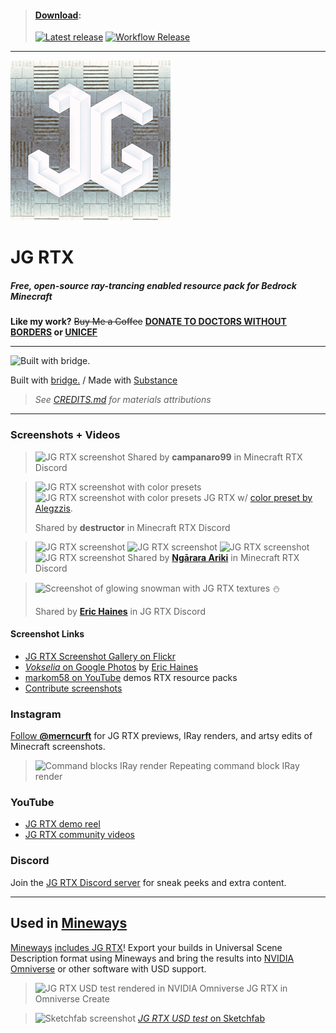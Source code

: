> #### [Download](https://github.com/jasonjgardner/jg-rtx/releases):
> 
> [![Latest release](https://github.com/jasonjgardner/jg-rtx/actions/workflows/release.yml/badge.svg)](https://github.com/jasonjgardner/jg-rtx/actions/workflows/release.yml) [![Workflow Release](https://github.com/jasonjgardner/jg-rtx/actions/workflows/main.yml/badge.svg)](https://github.com/jasonjgardner/jg-rtx/actions/workflows/main.yml)

---

![Pack Icon](RP/pack_icon.png)
# JG RTX

##### Free, open-source ray-trancing enabled resource pack for Bedrock Minecraft

__Like my work?__ ~~Buy Me a Coffee~~ __[DONATE TO DOCTORS WITHOUT BORDERS](https://www.doctorswithoutborders.org/) or [UNICEF](https://www.unicefusa.org/)__

---
![Built with bridge.](https://user-images.githubusercontent.com/1903667/148700768-ed1b0b60-a594-4add-8c8f-97aacd79762f.png)

Built with [bridge.](https://bridge-core.github.io/) / Made with [Substance](https://www.adobe.com/creativecloud/3d-augmented-reality.html)
> _See [CREDITS.md](CREDITS.md) for materials attributions_

---

### Screenshots + Videos
> ![JG RTX screenshot](https://user-images.githubusercontent.com/1903667/158374332-3fb4fe04-1350-408a-98ca-e14a22adf0fe.png)
> Shared by **campanaro99** in Minecraft RTX Discord


> ![JG RTX screenshot with color presets](https://user-images.githubusercontent.com/1903667/148662037-ae8e98f9-e865-49bc-a32d-347149ccfd49.jpg)
> ![JG RTX screenshot with color presets](https://user-images.githubusercontent.com/1903667/148662038-98266398-7794-4596-bae9-a50f1e09ec7d.jpg)
> JG RTX w/ [color preset by Alegzzis](https://discord.com/channels/691547840463241267/919021996271108108/920208551069229056).
>
> Shared by **destructor** in Minecraft RTX Discord

> ![JG RTX screenshot](https://user-images.githubusercontent.com/1903667/148661807-c1804147-4159-4385-890a-f1f3ba30db86.jpg)
> ![JG RTX screenshot](https://user-images.githubusercontent.com/1903667/148661809-9c45f5a7-54af-4a2d-bd59-c567eae80a20.jpg)
> ![JG RTX screenshot](https://user-images.githubusercontent.com/1903667/148661811-35ad539e-2bfc-4e1d-8468-94768cfa5098.jpg)
> ![JG RTX screenshot](https://user-images.githubusercontent.com/1903667/148661812-2df0936d-6f49-4b9c-a245-f9458cfacfd4.jpg)
> Shared by [**Ngārara Ariki**](https://github.com/Tui-Vao) in Minecraft RTX Discord

> ![Screenshot of glowing snowman with JG RTX textures](https://user-images.githubusercontent.com/1903667/148662162-b01762d7-3334-4806-8766-6a5ebf7c4c57.jpg)
> ⛄
>
> Shared by **[Eric Haines](https://github.com/erich666)** in JG RTX Discord

#### Screenshot Links
- [JG RTX Screenshot Gallery on Flickr](https://www.flickr.com/photos/jasongardner/albums/72157719469112264)
- [*Vokselia* on Google Photos](https://photos.app.goo.gl/nffv8T79YA4bwkzP8) by [Eric Haines](https://github.com/erich666)
- [markom58 on YouTube](https://www.youtube.com/c/markom58/search?query=JG%20RTX) demos RTX resource packs
- [Contribute screenshots](https://github.com/jasonjgardner/jg-rtx/discussions/categories/screenshots)

### Instagram
[Follow **@merncurft**](https://www.instagram.com/merncurft/) for JG RTX previews, IRay renders, and artsy edits of Minecraft screenshots.
> ![Command blocks IRay render](https://user-images.githubusercontent.com/1903667/143306432-95399c7c-672e-4567-b78d-c77183e7ae64.jpg)
> Repeating command block IRay render

### YouTube
- [JG RTX demo reel](https://www.youtube.com/playlist?list=PL8PY_n6h2FGXHHcfU4ifiWdeIYg8TNB8N)
- [JG RTX community videos](https://youtube.com/playlist?list=PL8PY_n6h2FGW7OnrGPV4-rKQKYo_JvuBH)

### Discord
Join the [JG RTX Discord server](https://discord.gg/nJmKSgmqyY) for sneak peeks and extra content.

---

## Used in [Mineways](http://mineways.com)
[Mineways](https://github.com/erich666/Mineways/) [includes JG RTX](http://www.realtimerendering.com/erich/minecraft/public/mineways/textures.html#candy)! Export your builds in Universal Scene Description format using Mineways and bring the results into [NVIDIA Omniverse](https://www.nvidia.com/en-us/omniverse/) or other software with USD support. 

> ![JG RTX USD test rendered in NVIDIA Omniverse](https://user-images.githubusercontent.com/1903667/143316694-f66bce34-158e-4557-aaa3-cb283b8f6ca5.jpg)
> JG RTX in Omniverse Create

> ![Sketchfab screenshot](https://user-images.githubusercontent.com/1903667/143307109-eaa3dd53-effe-41f4-a73c-4772d3eeb9ba.jpg)
> [*JG RTX USD test* on Sketchfab](https://skfb.ly/oq9zu)
